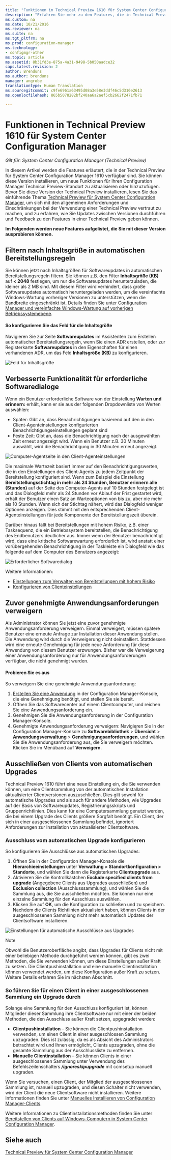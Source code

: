 ```yaml
---
title: "Funktionen in Technical Preview 1610 für System Center Configuration Manager"
description: "Erfahren Sie mehr zu den Features, die in Technical Preview für System Center Configuration Manager 1610 zur Verfügung stehen."
ms.custom: na
ms.date: 10/21/2016
ms.reviewer: na
ms.suite: na
ms.tgt_pltfrm: na
ms.prod: configuration-manager
ms.technology:
- configmgr-other
ms.topic: article
ms.assetid: 8b31fd3e-875a-4a31-9498-5b050aadce32
caps.latest.revision: 2
author: Brenduns
ms.author: brenduns
manager: angrobe
translationtype: Human Translation
ms.sourcegitcommit: c9fe6961a63495d08a3e58e3ddf46c5d316e2613
ms.openlocfilehash: 865b5078282bf240aa6a2aef5cb2662f2471fb71

---
```

# <a name="capabilities-in-technical-preview-1610-for-system-center-configuration-manager"></a>Funktionen in Technical Preview 1610 für System Center Configuration Manager

*Gilt für: System Center Configuration Manager (Technical Preview)*



In diesem Artikel werden die Features erläutert, die in der Technical Preview für System Center Configuration Manager 1610 verfügbar sind. Sie können diese Version installieren, um neue Funktionen für Ihren Configuration Manager Technical Preview-Standort zu aktualisieren oder hinzuzufügen.      Bevor Sie diese Version der Technical Preview installieren, lesen Sie das einführende Thema [Technical Preview für System Center Configuration Manager](../../core/get-started/technical-preview.md), um sich mit den allgemeinen Anforderungen und Einschränkungen bei der Verwendung einer Technical Preview vertraut zu machen, und zu erfahren, wie Sie Updates zwischen Versionen durchführen und Feedback zu den Features in einer Technical Preview geben können.    


**Im Folgenden werden neue Features aufgelistet, die Sie mit dieser Version ausprobieren können.**  
## <a name="filter-by-content-size-in-automatic-deployment-rules"></a>Filtern nach Inhaltsgröße in automatischen Bereitstellungsregeln
Sie können jetzt nach Inhaltsgrößen für Softwareupdates in automatischen Bereitstellungsregeln filtern. Sie können z.B. den Filter **Inhaltsgröße (KB)** auf **< 2048** festlegen, um nur die Softwareupdates herunterzuladen, die kleiner als 2 MB sind. Mit diesem Filter wird verhindert, dass große Softwareupdates automatisch heruntergeladen werden, um die vereinfachte Windows-Wartung vorheriger Versionen zu unterstützen, wenn die Bandbreite eingeschränkt ist. Details finden Sie unter [Configuration Manager und vereinfachte Windows-Wartung auf vorherigen Betriebssystemebene](https://blogs.technet.microsoft.com/enterprisemobility/2016/10/07/configuration-manager-and-simplified-windows-servicing-on-down-level-operating-systems/).

#### <a name="to-configure-the-content-size-field"></a>So konfigurieren Sie das Feld für die Inhaltsgröße
Navigieren Sie zur Seite **Softwareupdates** im Assistenten zum Erstellen automatischer Bereitstellungsregeln, wenn Sie einen ADR erstellen, oder zur Registerkarte **Softwareupdates** in den Eigenschaften für einen vorhandenen ADR, um das Feld **Inhaltsgröße (KB)** zu konfigurieren.

![Feld für Inhaltsgröße](media/contentsizefield.png)

## <a name="improved-functionality-for-required-software-dialogs"></a>Verbesserte Funktionalität für erforderliche Softwaredialoge
Wenn ein Benutzer erforderliche Software von der Einstellung **Warten und erinnern:** erhält, kann er sie aus der folgenden Dropdownliste von Werten auswählen:
- Später: Gibt an, dass Benachrichtigungen basierend auf den in den Client-Agenteinstellungen konfigurierten Benachrichtigungseinstellungen geplant sind
- Feste Zeit: Gibt an, dass die Benachrichtigung nach der ausgewählten Zeit erneut angezeigt wird. Wenn ein Benutzer z.B. 30 Minuten auswählt, wird die Benachrichtigung in 30 Minuten erneut angezeigt.

![Computer-Agentseite in den Client-Agenteinstellungen](media/computeragentsettings.png)

Die maximale Wartezeit basiert immer auf den Benachrichtigungswerten, die in den Einstellungen des Client-Agents zu jedem Zeitpunkt der Bereitstellung konfiguriert sind. Wenn zum Beispiel die Einstellung **Bereitstellungsstichtag in mehr als 24 Stunden, Benutzer erinnern alle (Stunden)** auf der Seite des Computer-Agents auf 10 Stunden festgelegt ist und das Dialogfeld mehr als 24 Stunden vor Ablauf der Frist gestartet wird, erhält der Benutzer einen Satz an Warteoptionen von bis zu, aber nie mehr als 10 Stunden. Wenn sich der Stichtag nähert, wird das Dialogfeld weniger Optionen anzeigen. Dies stimmt mit den entsprechenden Client-Agenteinstellungen für jede Komponente der Bereitstellungszeit überein.

Darüber hinaus fällt bei Bereitstellungen mit hohem Risiko, z.B. einer Tasksequenz, die ein Betriebssystem bereitstellen, die Benachrichtigung des Endbenutzers deutlicher aus. Immer wenn der Benutzer benachrichtigt wird, dass eine kritische Softwarewartung erforderlich ist, wird anstatt einer vorübergehenden Benachrichtigung in der Taskleiste ein Dialogfeld wie das folgende auf dem Computer des Benutzers angezeigt:

![Erforderlicher Softwaredialog](media/requiredsoftwaredialog.png)


Weitere Informationen:
- [Einstellungen zum Verwalten von Bereitstellungen mit hohem Risiko](../../protect/understand/settings-to-manage-high-risk-deployments.md)
- [Konfigurieren von Clienteinstellungen](../clients/deploy/configure-client-settings.md)

## <a name="deny-previously-approved-application-requests"></a>Zuvor genehmigte Anwendungsanforderungen verweigern

Als Administrator können Sie jetzt eine zuvor genehmigte Anwendungsanforderung verweigern. Einmal verweigert, müssen spätere Benutzer eine erneute Anfrage zur Installation dieser Anwendung stellen. Die Anwendung wird durch die Verweigerung nicht deinstalliert. Stattdessen wird eine erneute Genehmigung für jede neue Anforderung für diese Anwendung von diesem Benutzer erzwungen. Bisher war die Verweigerung einer Anwendungsanforderung nur für Anwendungsanforderungen verfügbar, die nicht genehmigt wurden.

#### <a name="try-it-out"></a>Probieren Sie es aus
So verweigern Sie eine genehmigte Anwendungsanforderung:

1.  [Erstellen Sie eine Anwendung](https://docs.microsoft.com/en-us/sccm/apps/deploy-use/create-applications) in der Configuration Manager-Konsole, die eine Genehmigung benötigt, und stellen Sie sie bereit.
2.  Öffnen Sie das Softwarecenter auf einem Clientcomputer, und reichen Sie eine Anwendungsanforderung ein.
3.  Genehmigen Sie die Anwendungsanforderung in der Configuration Manager-Konsole.
4.  Genehmigte Anwendungsanforderung verweigern: Navigieren Sie In der Configuration Manager-Konsole zu **Softwarebibliothek** > **Übersicht** > **Anwendungsverwaltung** > **Genehmigungsanforderungen**, und wählen Sie die Anwendungsanforderung aus, die Sie verweigern möchten.  Klicken Sie im Menüband auf **Verweigern**.

## <a name="exclude-clients-from-automatic-upgrade"></a>Ausschließen von Clients von automatischen Upgrades
Technical Preview 1610 führt eine neue Einstellung ein, die Sie verwenden können, um eine Clientsammlung von der automatischen Installation aktualisierter Clientversionen auszuschließen.  Dies gilt sowohl für automatische Upgrades und als auch für andere Methoden, wie Upgrades auf der Basis von Softwareupdates, Registrierungsskripts und Gruppenrichtlinien. Dies kann für eine Computersammlung genutzt werden, die bei einem Upgrade des Clients größere Sorgfalt benötigt. Ein Client, der sich in einer ausgeschlossenen Sammlung befindet, ignoriert Anforderungen zur Installation von aktualisierter Clientsoftware.

### <a name="configure-exclusion-from-automatic-upgrade"></a>Ausschluss vom automatischen Upgrade konfigurieren
So konfigurieren Sie Ausschlüsse aus automatischen Upgrades:
1.  Öffnen Sie in der Configuration Manager-Konsole die **Hierarchieeinstellungen** unter **Verwaltung > Standortkonfiguration > Standorte**, und wählen Sie dann die Registerkarte **Clientupgrade** aus.
2.  Aktivieren Sie die Kontrollkästchen **Exclude specified clients from upgrade** (Angegebene Clients aus Upgrades ausschließen) und **Exclusion collection** (Ausschlusssammlung), und wählen Sie die Sammlung aus, die Sie ausschließen möchten. Sie können nur eine einzelne Sammlung für den Ausschluss auswählen.
3.  Klicken Sie auf **OK**, um die Konfiguration zu schließen und zu speichern. Nachdem die Clients Richtlinien aktualisiert haben, können Clients in der ausgeschlossenen Sammlung nicht mehr automatisch Updates der Clientsoftware installieren.

  ![Einstellungen für automatische Ausschlüsse aus Upgrades](media/automatic_upgrade_exclusion.png)

> [!NOTE]
> Obwohl die Benutzeroberfläche angibt, dass Upgrades für Clients nicht mit einer beliebigen Methode durchgeführt werden können, gibt es zwei Methoden, die Sie verwenden können, um diese Einstellungen außer Kraft zu setzen. Die Clientpushinstallation und eine manuelle Clientinstallation können verwendet werden, um diese Konfiguration außer Kraft zu setzen. Weitere Details erfahren Sie im nächsten Abschnitt.


### <a name="how-to-upgrade-a-client-that-is-in-an-excluded-collection"></a>So führen Sie für einen Client in einer ausgeschlossenen Sammlung ein Upgrade durch
Solange eine Sammlung für den Ausschluss konfiguriert ist, können Mitglieder dieser Sammlung ihre Clientsoftware nur mit einer der beiden Methoden, die den Ausschluss außer Kraft setzen, upgegradet werden:
 - **Clientpushinstallation** – Sie können die Clientpushinstallation verwenden, um einen Client in einer ausgeschlossen Sammlung upzugraden. Dies ist zulässig, da es als Absicht des Administrators betrachtet wird und Ihnen ermöglicht, Clients upzugraden, ohne die gesamte Sammlung aus der Ausschlussliste zu entfernen.       
 - **Manuelle Clientinstallation** – Sie können Clients in einer ausgeschlossenen Sammlung unter Verwendung des Befehlszeilenschalters ***/ignoreskipupgrade*** mit ccmsetup manuell upgraden.

  Wenn Sie versuchen, einen Client, der Mitglied der ausgeschlossenen Sammlung ist, manuell upzugraden, und diesen Schalter nicht verwenden, wird der Client die neue Clientsoftware nicht installieren. Weitere Informationen finden Sie unter [Manuelles Installieren von Configuration Manager-Clients](/sccm/core/clients/deploy/deploy-clients-to-windows-computers#a-namebkmkmanuala-how-to-install-configuration-manager-clients-manually).

Weitere Informationen zu Clientinstallationsmethoden finden Sie unter [Bereitstellen von Clients auf Windows-Computern in System Center Configuration Manager](/sccm/core/clients/deploy/deploy-clients-to-windows-computers).


## <a name="see-also"></a>Siehe auch
[Technical Preview für System Center Configuration Manager](../../core/get-started/technical-preview.md)



<!--HONumber=Nov16_HO1-->


